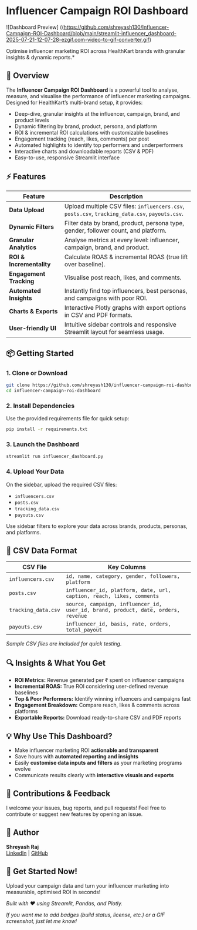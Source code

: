 
# Influencer Campaign ROI Dashboard

![Dashboard Preview] ((https://github.com/shreyash130/Influencer-Campaign-ROI-Dashboard/blob/main/streamlit-influencer_dashboard-2025-07-21-12-07-28-ezgif.com-video-to-gif-converter.gif)

Optimise influencer marketing ROI across HealthKart brands with granular insights & dynamic reports.*

## 🚀 Overview

The **Influencer Campaign ROI Dashboard** is a powerful tool to analyse, measure, and visualise the performance of influencer marketing campaigns. Designed for HealthKart’s multi-brand setup, it provides:

- Deep-dive, granular insights at the influencer, campaign, brand, and product levels  
- Dynamic filtering by brand, product, persona, and platform  
- ROI & incremental ROI calculations with customizable baselines  
- Engagement tracking (reach, likes, comments) per post  
- Automated highlights to identify top performers and underperformers  
- Interactive charts and downloadable reports (CSV & PDF)  
- Easy-to-use, responsive Streamlit interface

## ⚡ Features

| Feature                 | Description                                                                                     |
|-------------------------|-------------------------------------------------------------------------------------------------|
| **Data Upload**         | Upload multiple CSV files: `influencers.csv`, `posts.csv`, `tracking_data.csv`, `payouts.csv`.  |
| **Dynamic Filters**     | Filter data by brand, product, persona type, gender, follower count, and platform.               |
| **Granular Analytics**  | Analyse metrics at every level: influencer, campaign, brand, and product.                        |
| **ROI & Incrementality**| Calculate ROAS & incremental ROAS (true lift over baseline).                                   |
| **Engagement Tracking** | Visualise post reach, likes, and comments.                                                     |
| **Automated Insights**  | Instantly find top influencers, best personas, and campaigns with poor ROI.                     |
| **Charts & Exports**    | Interactive Plotly graphs with export options in CSV and PDF formats.                           |
| **User-friendly UI**    | Intuitive sidebar controls and responsive Streamlit layout for seamless usage.                 |

## 📦 Getting Started

### 1. Clone or Download  
```bash
git clone https://github.com/shreyash130/influencer-campaign-roi-dashboard.git
cd influencer-campaign-roi-dashboard
```

### 2. Install Dependencies  
Use the provided requirements file for quick setup:
```bash
pip install -r requirements.txt
```

### 3. Launch the Dashboard  
```bash
streamlit run influencer_dashboard.py
```

### 4. Upload Your Data  
On the sidebar, upload the required CSV files:  
- `influencers.csv`  
- `posts.csv`  
- `tracking_data.csv`  
- `payouts.csv`

Use sidebar filters to explore your data across brands, products, personas, and platforms.

## 📂 CSV Data Format

| CSV File          | Key Columns                                                                                     |
|-------------------|-------------------------------------------------------------------------------------------------|
| `influencers.csv` | `id, name, category, gender, followers, platform`                                               |
| `posts.csv`       | `influencer_id, platform, date, url, caption, reach, likes, comments`                            |
| `tracking_data.csv` | `source, campaign, influencer_id, user_id, brand, product, date, orders, revenue`               |
| `payouts.csv`     | `influencer_id, basis, rate, orders, total_payout`                                              |

*Sample CSV files are included for quick testing.*

## 🔍 Insights & What You Get

- **ROI Metrics:** Revenue generated per ₹ spent on influencer campaigns  
- **Incremental ROAS:** True ROI considering user-defined revenue baselines  
- **Top & Poor Performers:** Identify winning influencers and campaigns fast  
- **Engagement Breakdown:** Compare reach, likes & comments across platforms  
- **Exportable Reports:** Download ready-to-share CSV and PDF reports  

## 💡 Why Use This Dashboard?

- Make influencer marketing ROI **actionable and transparent**  
- Save hours with **automated reporting and insights**  
- Easily **customise data inputs and filters** as your marketing programs evolve  
- Communicate results clearly with **interactive visuals and exports**

## 🙌 Contributions & Feedback

I welcome your issues, bug reports, and pull requests! Feel free to contribute or suggest new features by opening an issue.

## 👤 Author

**Shreyash Raj**  
[LinkedIn](https://www.linkedin.com/in/shreyashraj130596) | [GitHub](https://github.com/shreyash130)

## 🚀 Get Started Now!

Upload your campaign data and turn your influencer marketing into measurable, optimised ROI in seconds!

*Built with ❤️ using Streamlit, Pandas, and Plotly.*

*If you want me to add badges (build status, license, etc.) or a GIF screenshot, just let me know!*
